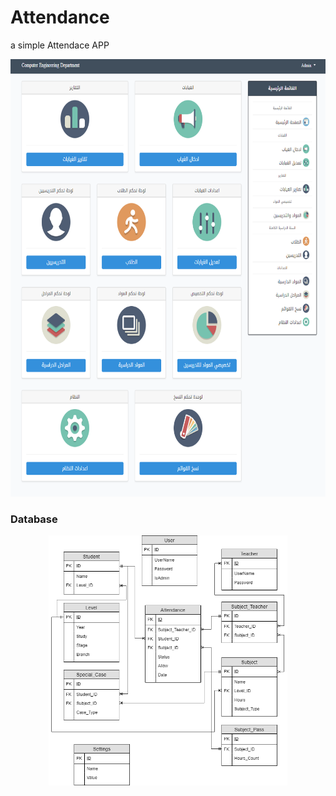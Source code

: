 # Attendance
a simple Attendace APP

<p align="center"><img height="700" src="https://raw.githubusercontent.com/alikamal1/Attendance/master/screenshot.PNG"></p>

### Database
<p align="center"><img height="400" src="https://raw.githubusercontent.com/alikamal1/Attendance/master/DatabaseDesign.png"></p>
